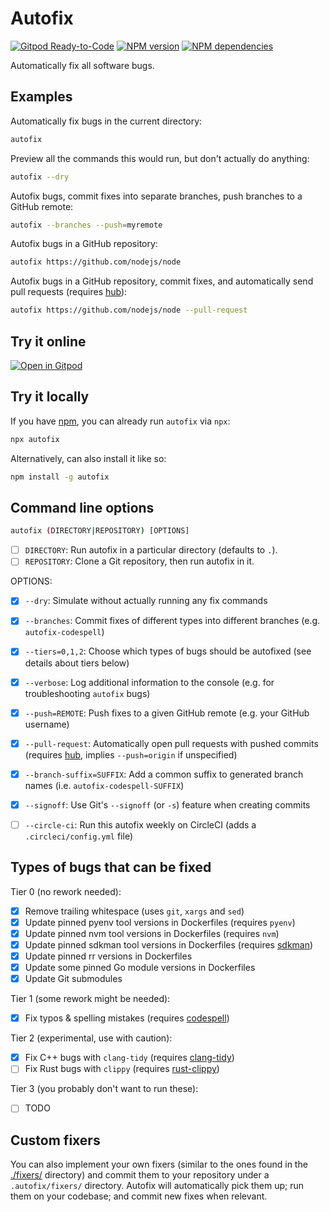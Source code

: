 # Autofix

[![Gitpod Ready-to-Code](https://img.shields.io/badge/Gitpod-ready--to--code-908a85?logo=gitpod)](https://gitpod.io/#https://github.com/autofix-dev/autofix)
[![NPM version](https://img.shields.io/npm/v/autofix)](https://www.npmjs.com/package/autofix)
[![NPM dependencies](https://img.shields.io/david/autofix-dev/autofix)](https://david-dm.org/autofix-dev/autofix)

Automatically fix all software bugs.


## Examples

Automatically fix bugs in the current directory:

```bash
autofix
```

Preview all the commands this would run, but don't actually do anything:

```bash
autofix --dry
```

Autofix bugs, commit fixes into separate branches, push branches to a GitHub remote:

```bash
autofix --branches --push=myremote
```

Autofix bugs in a GitHub repository:

```bash
autofix https://github.com/nodejs/node
```

Autofix bugs in a GitHub repository, commit fixes, and automatically send pull requests (requires [hub](https://github.com/github/hub)):

```bash
autofix https://github.com/nodejs/node --pull-request
```


## Try it online

[![Open in Gitpod](https://gitpod.io/button/open-in-gitpod.svg)](https://gitpod.io/#https://github.com/autofix-dev/autofix)


## Try it locally

If you have [npm](https://www.npmjs.com), you can already run `autofix` via `npx`:

```bash
npx autofix
```

Alternatively, can also install it like so:

```bash
npm install -g autofix
```


## Command line options

```bash
autofix (DIRECTORY|REPOSITORY) [OPTIONS]
```

- [ ] `DIRECTORY`: Run autofix in a particular directory (defaults to `.`).
- [ ] `REPOSITORY`: Clone a Git repository, then run autofix in it.

OPTIONS:

- [x] `--dry`: Simulate without actually running any fix commands
- [x] `--branches`: Commit fixes of different types into different branches (e.g. `autofix-codespell`)
- [x] `--tiers=0,1,2`: Choose which types of bugs should be autofixed (see details about tiers below)
- [x] `--verbose`: Log additional information to the console (e.g. for troubleshooting `autofix` bugs)
- [x] `--push=REMOTE`: Push fixes to a given GitHub remote (e.g. your GitHub username)
- [x] `--pull-request`: Automatically open pull requests with pushed commits (requires [hub](https://github.com/github/hub), implies `--push=origin` if unspecified)
- [x] `--branch-suffix=SUFFIX`: Add a common suffix to generated branch names (i.e. `autofix-codespell-SUFFIX`)
- [x] `--signoff`: Use Git's `--signoff` (or `-s`) feature when creating commits
- [ ] `--circle-ci`: Run this autofix weekly on CircleCI (adds a `.circleci/config.yml` file)


## Types of bugs that can be fixed

Tier 0 (no rework needed):
- [x] Remove trailing whitespace (uses `git`, `xargs` and `sed`)
- [x] Update pinned pyenv tool versions in Dockerfiles (requires `pyenv`)
- [x] Update pinned nvm tool versions in Dockerfiles (requires `nvm`)
- [x] Update pinned sdkman tool versions in Dockerfiles (requires [sdkman](https://github.com/sdkman/sdkman-cli))
- [x] Update pinned rr versions in Dockerfiles
- [x] Update some pinned Go module versions in Dockerfiles
- [x] Update Git submodules

Tier 1 (some rework might be needed):
- [x] Fix typos & spelling mistakes (requires [codespell](https://github.com/codespell-project/codespell/))

Tier 2 (experimental, use with caution):
- [x] Fix C++ bugs with `clang-tidy` (requires [clang-tidy](http://clang.llvm.org/extra/clang-tidy/))
- [ ] Fix Rust bugs with `clippy` (requires [rust-clippy](https://github.com/rust-lang-nursery/rust-clippy/))

Tier 3 (you probably don't want to run these):
- [ ] TODO

## Custom fixers

You can also implement your own fixers (similar to the ones found in the [./fixers/](./fixers/) directory) and commit them to your repository under a `.autofix/fixers/` directory. Autofix will automatically pick them up; run them on your codebase; and commit new fixes when relevant.
